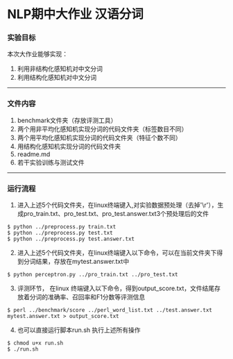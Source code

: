 # NLP期中大作业 汉语分词

### 实验目标
本次大作业能够实现：

1. 利用非结构化感知机对中文分词
2. 利用结构化感知机对中文分词

*****************
### 文件内容

1. benchmark文件夹（存放评测工具）
2. 两个用非平均化感知机实现分词的代码文件夹（标签数目不同）
3. 两个用平均化感知机实现分词的代码文件夹（特征个数不同）
4. 用结构化感知机实现分词的代码文件夹
5. readme.md
6. 若干实验训练与测试文件

**************
### 运行流程
1. 进入上述5个代码文件夹，在linux终端键入,对实验数据预处理（去掉'\r'），生成pro\_train.txt、pro\_test.txt、pro\_test.answer.txt3个预处理后的文件
```
$ python ../preprocess.py train.txt
$ python ../preprocess.py test.txt
$ python ../preprocess.py test.answer.txt
```

2. 进入上述5个代码文件夹，在linux终端键入以下命令，可以在当前文件夹下得到分词结果，存放在mytest.answer.txt中
```
$ python perceptron.py ../pro_train.txt ../pro_test.txt
```

3. 评测环节， 在linux 终端键入以下命令，得到output_score.txt，文件结尾存放着分词的准确率、召回率和F1分数等评测信息
```
$ perl ../benchmark/score ../perl_word_list.txt ../test.answer.txt mytest.answer.txt > output_score.txt
``` 

4. 也可以直接运行脚本run.sh 执行上述所有操作
```
$ chmod u+x run.sh
$ ./run.sh
```
